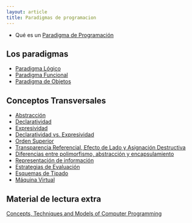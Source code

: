 ```yaml
---
layout: article
title: Paradigmas de programacion
---
```


-   Qué es un [Paradigma de Programación](paradigma-de-programacion.html)

Los paradigmas
--------------

-   [Paradigma Lógico](paradigma-logico.html)
-   [Paradigma Funcional](paradigma-funcional.html)
-   [Paradigma de Objetos](paradigma-de-objetos.html)

Conceptos Transversales
-----------------------

-   [Abstracción](abstraccion.html)
-   [Declaratividad](declaratividad.html)
-   [Expresividad](expresividad.html)
-   [Declaratividad vs. Expresividad](declaratividad-vs--expresividad.html)
-   [Orden Superior](orden-superior.html)
-   [Transparencia Referencial, Efecto de Lado y Asignación Destructiva](transparencia-referencial--efecto-de-lado-y-asignacion-destructiva.html)
-   [Diferencias entre polimorfismo, abstracción y encapsulamiento](diferencias-entre-polimorfismo--abstraccion-y-encapsulamiento.html)
-   [Representación de información](representacion-de-informacion.html)
-   [Estrategias de Evaluación](estrategias-de-evaluacion.html)
-   [Esquemas de Tipado](esquemas-de-tipado.html)
-   [Máquina Virtual](maquina-virtual.html)

Material de lectura extra
-------------------------

[Concepts, Techniques and Models of Computer Programming](http://aleteya.cs.buap.mx/~jlavalle/papers/books_on_line/MIT.Press.Concepts.Techniques.and.Models.of.Computer.Programming.eBook-DDU.pdf)

